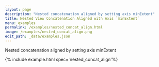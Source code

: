```yaml
---
layout: page
description: "Nested concatenation aligned by setting axis minExtent"
title: Nested View Concatenation Aligned with Axis `minExtent`
menu: examples
permalink: /examples/nested_concat_align.html
image: /examples/nested_concat_align.png
edit_path: _data/examples.json
---
```


Nested concatenation aligned by setting axis minExtent

{% include example.html spec='nested_concat_align'%}
